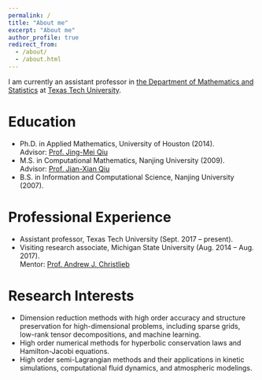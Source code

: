 ```yaml
---
permalink: /
title: "About me"
excerpt: "About me"
author_profile: true
redirect_from: 
  - /about/
  - /about.html
---
```


I am currently an assistant professor in [the Department of Mathematics and Statistics](https://www.depts.ttu.edu/math/) at [Texas Tech University](https://www.ttu.edu/).

Education
======
- Ph.D. in Applied Mathematics, University of Houston (2014). <br>
  Advisor: [Prof. Jing-Mei Qiu](https://jingmeiqiu.github.io/)
- M.S. in Computational Mathematics, Nanjing University (2009). <br>
  Advisor: [Prof. Jian-Xian Qiu](http://ccam.xmu.edu.cn/teacher/jxqiu/index_e.htm)
- B.S. in Information and Computational Science, Nanjing University (2007).

Professional Experience
======
- Assistant professor, Texas Tech University (Sept. 2017 – present).
- Visiting research associate, Michigan State University (Aug. 2014 – Aug. 2017). <br>
  Mentor: [Prof. Andrew J. Christlieb](http://www.the-christlieb-group.org/)

Research Interests
======
- Dimension reduction methods with high order accuracy and structure preservation for high-dimensional problems, including sparse grids, low-rank tensor decompositions, and machine learning.
- High order numerical methods for hyperbolic conservation laws and Hamilton-Jacobi equations.
- High order semi-Lagrangian methods and their applications in kinetic simulations, computational fluid dynamics, and atmospheric modelings.


